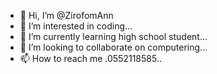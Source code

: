 - 👋 Hi, I’m @ZirofomAnn
- 👀 I’m interested in coding...
- 🌱 I’m currently learning high school student...
- 💞️ I’m looking to collaborate on computering...
- 📫 How to reach me .0552118585..

<!---
ZirofomAnn/ZirofomAnn is a ✨ special ✨ repository because its `README.md` (this file) appears on your GitHub profile.
You can click the Preview link to take a look at your changes.
--->
